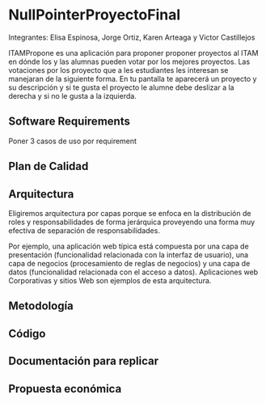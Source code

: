 # NullPointerProyectoFinal
Integrantes:
Elisa Espinosa, Jorge Ortiz, Karen Arteaga y Victor Castillejos

ITAMPropone es una aplicación para proponer proponer proyectos al ITAM en dónde los y las alumnas pueden votar por los mejores proyectos.
Las votaciones por los proyecto que a les estudiantes les interesan se manejaran de la siguiente forma. En tu pantalla te aparecerá un proyecto y su descripción y si te gusta el proyecto le alumne debe deslizar a la derecha y si no le gusta a la izquierda. 

##  Software Requirements
Poner 3 casos de uso por requirement
## Plan de Calidad
## Arquitectura
Eligiremos arquitectura por capas porque se enfoca en la distribución de roles y responsabilidades de forma jerárquica proveyendo una forma muy efectiva de 
separación de responsabilidades.

Por ejemplo, una aplicación web típica está compuesta por una capa de presentación (funcionalidad relacionada con la interfaz de usuario), una capa de negocios (procesamiento de reglas de negocios) y una capa de datos (funcionalidad relacionada con el acceso a datos). Aplicaciones web Corporativas y sitios Web son ejemplos de esta arquitectura.
## Metodología
## Código
## Documentación para replicar
## Propuesta económica
